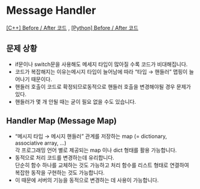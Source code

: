 # Message Handler

 [[C++] Before / After 코드](https://github.com/almond0115/mju-backend-dev/blob/main/study/messageHandler/c++/README.md) 
, [[Python] Before / After 코드](https://github.com/almond0115/mju-backend-dev/blob/main/study/messageHandler/python/README.md)

## 문제 상황
* if문이나 switch문을 사용해도 메세지 타입이 많아질 수록 코드가 비대해집니다.
* 코드가 복잡해지는 이유는메시지 타입이 늘어남에 따라 “타입 &rarr; 핸들러” 맵핑이 늘어나기 때문이다.
* 핸들러 호출이 코드로 확정되므로동적으로 핸들러 호출을 변경해야될 경우 문제가 있다.
* 핸들러가 몇 개 안될 때는 굳이 필요 없을 수도 있습니다.

## Handler Map (Message Map)
* “메시지 타입 &rarr; 메시지 핸들러” 관계를 저장하는 map (= dictionary, associative array, …) <br> 각 프로그래밍 언어 별로 제공되는 map 이나 dict 형태를 활용 가능합니다.
* 동적으로 처리 코드를 변경하는데 유리합니다. <br> 단순히 함수 하나를 교체하는 것도 가능하고 처리 함수를 리스트 형태로 연결하여 복잡한 동작을 구현하는 것도 가능합니다. 
* 이 때문에 서버의 기능을 동적으로 변경하는 데 사용이 가능합니다.


